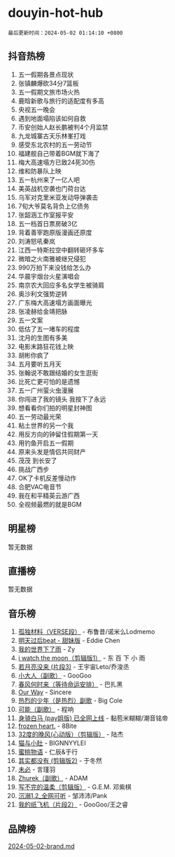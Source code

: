 # douyin-hot-hub

`最后更新时间：2024-05-02 01:14:10 +0800`

## 抖音热榜

1. 五一假期各景点现状
1. 张镇麟爆砍34分7篮板
1. 五一假期文旅市场火热
1. 鹿晗新歌与旅行的适配度有多高
1. 央视五一晚会
1. 遇到地面塌陷该如何自救
1. 币安创始人赵长鹏被判4个月监禁
1. 九龙城寨古天乐林峯打戏
1. 感受东北农村的五一劳动节
1. 福建舰自己带着BGM就下海了
1. 梅大高速塌方已致24死30伤
1. 维和防暴队上映
1. 五一杭州来了一亿人吧
1. 美英战机空袭也门荷台达
1. 乌军对克里米亚发动导弹袭击
1. 7旬大爷莫名背负上亿债务
1. 张韶涵工作室报平安
1. 五一档首日票房破3亿
1. 背着善宰跑原版漫画还原度
1. 刘涛怒吼秦岚
1. 江西一特斯拉空中翻转砸坏多车
1. 微暗之火南雅被继兄侵犯
1. 990万拍下来没钱给怎么办
1. 华晨宇烟台火星演唱会
1. 南京农大回应多名女学生被骑肩
1. 奥沙利文强势逆转
1. 广东梅大高速塌方画面曝光
1. 张凌赫给金靖把脉
1. 五一文案
1. 低估了五一堵车的程度
1. 沈月的生图有多美
1. 电影末路狂花钱上映
1. 胡彬你疯了
1. 五月要听五月天
1. 张翰说不敢跟结婚的女生逛街
1. 比死亡更可怕的是遗憾
1. 五一广州萤火虫漫展
1. 你闯进了我的镜头 我按下了永远
1. 想看看你们拍的明星封神图
1. 五一劳动最光荣
1. 粘土世界的另一个我
1. 用反方向的钟留住假期第一天
1. 用钓鱼开启五一假期
1. 原来头发是情侣共同财产
1. 茂茂 到长安了
1. 挑战广西步
1. OK了卡机反差慢动作
1. 合肥VAC电音节
1. 我在和平精英云游广西
1. 全视频最燃的就是BGM

## 明星榜

暂无数据

## 直播榜

暂无数据

## 音乐榜

1. [孤独材料（VERSE段）](https://sf3-cdn-tos.douyinstatic.com/obj/tos-cn-ve-2774/ocX7glDNHYlwFeYrGQfBZoThtvPWy8tCCEBGKQ) - 布鲁昔/诺米么Lodmemo
1. [明天过后beat - 甜妹版](https://sf5-hl-cdn-tos.douyinstatic.com/obj/tos-cn-ve-2774/osMLYeeoMm04CZyaI91XUDF8OzLRLgePKALGHI) - Eddie Chen
1. [我的世界下了雨](https://sf27-cdn-tos.douyinstatic.com/obj/tos-cn-ve-2774/o85sBiwXIByH9bWIMAEEOoiQ1o1m9Afn15BspE) - Zy
1. [i watch the moon（剪辑版1）](https://sf3-cdn-tos.douyinstatic.com/obj/tos-cn-ve-2774/o0I9mSChzHZANMJIEBfkCQzzg6N5WAcVtqft9P) - 东 百 下 小 雨
1. [若月亮没来 (片段3)](https://sf6-cdn-tos.douyinstatic.com/obj/tos-cn-ve-2774/okfyEUsGW1B1ovJi5JiN9IjvAT2lMwA054GoEB) - 王宇宙Leto/乔浚丞
1. [小大人（副歌）](https://sf5-hl-cdn-tos.douyinstatic.com/obj/tos-cn-ve-2774/oIhaDwehWhLFsVIG7QIICLLazDNGJAGg5geeb4) - GooGoo
1. [春风何时来（等待命运安排）](https://sf5-hl-cdn-tos.douyinstatic.com/obj/tos-cn-ve-2774/oICBNbD3gelMfB4WgiD1KI2jQtXZE2FgHLwtsl) - 巴扎黑
1. [Our Way](https://sf3-cdn-tos.douyinstatic.com/obj/tos-cn-ve-2774/o8tPEkQgQNCe0DPeFwZzYrbqLlnzBBrYidWkEZ) - Sincere
1. [热烈的少年（是热烈）副歌](https://sf5-hl-cdn-tos.douyinstatic.com/obj/tos-cn-ve-2774/owVNI0CLDAUMtSz6TEYvfFBFL4UDFFhLfgK8fa) - Big Cole
1. [可能（副歌）](https://sf27-cdn-tos.douyinstatic.com/obj/tos-cn-ve-2774/cde1731888894259b333569393c2fb51) - 程响
1. [身骑白马 (pay姐版) 已全网上线](https://sf5-hl-cdn-tos.douyinstatic.com/obj/tos-cn-ve-2774/oQLO5ZgLsFkaDhdIIveF2zUCgfweY0gWaH4AQG) - 黏苞米糊糊/潮音铭帝
1. [frozen heart.](https://sf3-cdn-tos.douyinstatic.com/obj/tos-cn-ve-2774/oIIWJfyjIACZA9zQMtnJ6hQQhFC4vhCupoRBsO) - 8Bite
1. [32度的晚风(心动版）（剪辑版）](https://sf27-cdn-tos.douyinstatic.com/obj/tos-cn-ve-2774/owNyabsyWdzUulxhoJfK8IBXgp0UMQAHpvGh2B) - 陆杰
1. [猫与小肚](https://sf5-hl-cdn-tos.douyinstatic.com/obj/tos-cn-ve-2774/osZeoClMECgK8DYl6VebABgbchEtPYQjZEnRtd) - BIGNNYYLEI
1. [蜜桃物语](https://sf27-cdn-tos.douyinstatic.com/obj/tos-cn-ve-2774/oIhOSCZtIACtYU4XQkngiW9kCBfVD1Fz9IYeqL) - 仁辰&于行
1. [其实都没有 (剪辑版2)](https://sf5-hl-cdn-tos.douyinstatic.com/obj/tos-cn-ve-2774/oEBNQenHZtBhxYjGgUDQk0BCHTigQafgFlbQ7k) - 于冬然
1. [未必](https://sf5-hl-cdn-tos.douyinstatic.com/obj/tos-cn-ve-2774/ogntQMFnKQDZUgTCYuJgfLEtleYZZFxBQqhhFB) - 言瑾羽
1. [Zhurek（副歌）](https://sf5-hl-cdn-tos.douyinstatic.com/obj/tos-cn-ve-2774/ooQm8FBZQDlf0btEYgVpCcSCQfrdJGBEKZYBGS) - ADAM
1. [写不完的温柔（剪辑版）](https://sf3-cdn-tos.douyinstatic.com/obj/tos-cn-ve-2774/oYBzzZQJ233GfwkemJJffAIWgeIYrjZfWhHTcG) - G.E.M. 邓紫棋
1. [沉溺1.2_全网可听](https://sf5-hl-cdn-tos.douyinstatic.com/obj/tos-cn-ve-2774/ok2QoiBqsWAX9McZmWiI9gAB0EzwD4Xj6yfmtH) - 邹沛沛/Pank
1. [我的纸飞机（片段2）](https://sf5-hl-cdn-tos.douyinstatic.com/obj/tos-cn-ve-2774/oM2ZrKcg2CD5AeRB2gkeXOFB1IxAGJdZPazYHf) - GooGoo/王之睿

## 品牌榜

[2024-05-02-brand.md](2024-05-02-brand.md)
